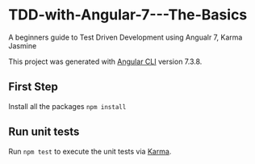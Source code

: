 # TDD-with-Angular-7---The-Basics
A beginners guide to Test Driven Development using Angualr 7, Karma Jasmine

This project was generated with [Angular CLI](https://github.com/angular/angular-cli) version 7.3.8.

## First Step
Install all the packages `npm install`

## Run unit tests

Run `npm test` to execute the unit tests via [Karma](https://karma-runner.github.io).
